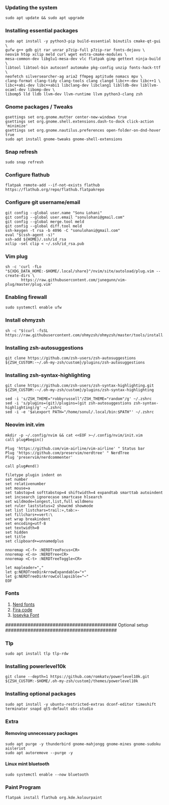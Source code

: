 ### Updating the system
```
sudo apt update && sudo apt upgrade
```

### Installing essential packages
```
sudo apt install -y python3-pip build-essential binutils cmake-qt-gui \
gufw g++ gdb git rar unrar p7zip-full p7zip-rar fonts-dejavu \
neovim htop xclip meld curl wget extra-cmake-modules \
mesa-common-dev libglu1-mesa-dev vlc flatpak gimp gettext ninja-build \
libtool libtool-bin autoconf automake pkg-config unzip fonts-hack-ttf \
neofetch silversearcher-ag aria2 ffmpeg aptitude nomacs mpv \
clang-format clang-tidy clang-tools clang clangd libc++-dev libc++1 \
libc++abi-dev libc++abi1 libclang-dev libclang1 liblldb-dev libllvm-ocaml-dev libomp-dev \
libomp5 lld lldb llvm-dev llvm-runtime llvm python3-clang zsh
```

### Gnome packages / Tweaks
```
gsettings set org.gnome.mutter center-new-windows true
gsettings set org.gnome.shell.extensions.dash-to-dock click-action 'minimize'
gsettings set org.gnome.nautilus.preferences open-folder-on-dnd-hover true
sudo apt install gnome-tweaks gnome-shell-extensions
```

### Snap refresh
```
sudo snap refresh
```

### Configure flathub
```
flatpak remote-add --if-not-exists flathub https://flathub.org/repo/flathub.flatpakrepo
```

### Configure git username/email
```
git config --global user.name "Sonu Lohani"
git config --global user.email "sonulohani@gmail.com"
git config --global merge.tool meld
git config --global diff.tool meld
ssh-keygen -t rsa -b 4096 -C "sonulohani@gmail.com"
eval "$(ssh-agent -s)"
ssh-add ${HOME}/.ssh/id_rsa
xclip -sel clip < ~/.ssh/id_rsa.pub
```

### Vim plug
```
sh -c 'curl -fLo "${XDG_DATA_HOME:-$HOME/.local/share}"/nvim/site/autoload/plug.vim --create-dirs \
       https://raw.githubusercontent.com/junegunn/vim-plug/master/plug.vim'
```

### Enabling firewall
```
sudo systemctl enable ufw
```

### Install ohmyzsh
```
sh -c "$(curl -fsSL https://raw.githubusercontent.com/ohmyzsh/ohmyzsh/master/tools/install.sh)"
```

### Installing zsh-autosuggestions
```
git clone https://github.com/zsh-users/zsh-autosuggestions ${ZSH_CUSTOM:-~/.oh-my-zsh/custom}/plugins/zsh-autosuggestions
```

### Installing zsh-syntax-highlighting
```
git clone https://github.com/zsh-users/zsh-syntax-highlighting.git ${ZSH_CUSTOM:-~/.oh-my-zsh/custom}/plugins/zsh-syntax-highlighting
```

```
sed -i 's/ZSH_THEME="robbyrussell"/ZSH_THEME="random"/g' ~/.zshrc
sed -i 's/plugins=(git)/plugins=(git zsh-autosuggestions zsh-syntax-highlighting)/g' ~/.zshrc
sed -i -e '$a\export PATH="/home/sonul/.local/bin:$PATH"' ~/.zshrc
```

### Neovim init.vim
```
mkdir -p ~/.config/nvim && cat <<EOF >~/.config/nvim/init.vim
call plug#begin()

Plug 'https://github.com/vim-airline/vim-airline' " Status bar
Plug 'https://github.com/preservim/nerdtree' " NerdTree
Plug 'preservim/nerdcommenter'

call plug#end()

filetype plugin indent on
set number
set relativenumber
set mouse=a
set tabstop=4 softtabstop=4 shiftwidth=4 expandtab smarttab autoindent
set incsearch ignorecase smartcase hlsearch
set wildmode=longest,list,full wildmenu
set ruler laststatus=2 showcmd showmode
set list listchars=trail:»,tab:»-
set fillchars+=vert:\ 
set wrap breakindent
set encoding=utf-8
set textwidth=0
set hidden
set title
set clipboard+=unnamedplus

nnoremap <C-f> :NERDTreeFocus<CR>
nnoremap <C-n> :NERDTree<CR>
nnoremap <C-t> :NERDTreeToggle<CR>

let mapleader=","
let g:NERDTreeDirArrowExpandable="+"
let g:NERDTreeDirArrowCollapsible="~"
EOF
```

### Fonts
1. [Nerd fonts](https://www.nerdfonts.com/font-downloads)<br>
2. [Fira code](https://github.com/tonsky/FiraCode)<br>
3. [Iosevka Font](https://github.com/be5invis/Iosevka)<br>

######################################## Optional setup ########################################

### Tlp
```
sudo apt install tlp tlp-rdw
```

### Installing powerlevel10k
```
git clone --depth=1 https://github.com/romkatv/powerlevel10k.git ${ZSH_CUSTOM:-$HOME/.oh-my-zsh/custom}/themes/powerlevel10k
```

<!-- To remove apt key deprecated warning due to above commands follow the instruction here: 
https://askubuntu.com/questions/1398344/apt-key-deprecation-warning-when-updating-system -->

### Installing optional packages
```
sudo apt install -y ubuntu-restricted-extras dconf-editor timeshift terminator snapd qt5-default obs-studio
```

### Extra
#### Removing unnecessary packages
```
sudo apt purge -y thunderbird gnome-mahjongg gnome-mines gnome-sudoku aisleriot
sudo apt autoremove --purge -y
```

#### Linux mint bluetooth
```
sudo systemctl enable --now bluetooth
```

### Paint Program
```
flatpak install flathub org.kde.kolourpaint
```
